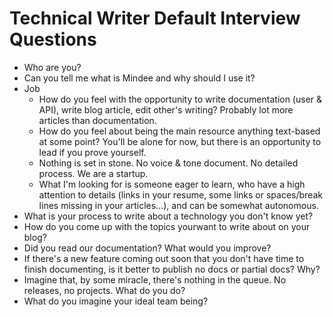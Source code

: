 # Technical Writer Default Interview Questions

- Who are you?
- Can you tell me what is Mindee and why should I use it?
- Job
    - How do you feel with the opportunity to write documentation (user & API), write blog article, edit other's writing? Probably lot more articles than documentation.
    - How do you feel about being the main resource anything text-based at some point? You'll be alone for now, but there is an opportunity to lead if you prove yourself.
    - Nothing is set in stone. No voice & tone document. No detailed process. We are a startup.
    - What I'm looking for is someone eager to learn, who have a high attention to details (links in your resume, some links or spaces/break lines missing in your articles...), and can be somewhat autonomous.
- What is your process to write about a technology you don't know yet?
- How do you come up with the topics yourwant to write about on your blog?
- Did you read our documentation? What would you improve?
- If there's a new feature coming out soon that you don't have time to finish documenting, is it better to publish no docs or partial docs? Why?
- Imagine that, by some miracle, there's nothing in the queue. No releases, no projects. What do you do?
- What do you imagine your ideal team being?
